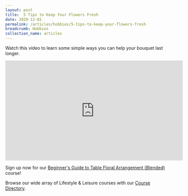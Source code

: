 ```yaml
---
layout: post
title:  5 Tips to Keep Your Flowers Fresh
date: 2020-12-01
permalink: /articles/hobbies/5-tips-to-keep-your-flowers-fresh
breadcrumb: Hobbies
collection_name: articles
---
```

Watch this video to learn some simple ways you can help your bouquet last longer.

<iframe width="560" height="315" src="https://www.youtube.com/embed/1BNi6og8AKM?rel=0" frameborder="0" allow="accelerometer; autoplay; clipboard-write; encrypted-media; gyroscope; picture-in-picture" allowfullscreen></iframe>

Sign up now for our [Beginner's Guide to Table Floral Arrangement (Blended)](../../course-directory/lifestyle-and-leisure/#beginnerguidetotablefloralarrangementblendedcourses) course!

Browse our wide array of Lifestyle & Leisure courses with our [Course Directory](../../course-directory/lifestyle-and-leisure/).